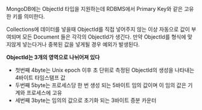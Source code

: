 
MongoDB에는 ObjectId 타입을 지원하는데 RDBMS에서 Primary Key와 같은 고유한 키를 의미한다.

Collections에 데이터를 넣을때 ObjectId를 직접 넣어주지 않는 이상 자동으로 값이 부여되며 모든 Document 들은 각각의 ObjectId가 생긴다.
만약 ObjectId를 형식에 맞지않게 넣는다거나 중복된 값을 넣게될 경우 예외가 발생된다.


**ObjectId는 3개의 영역으로 나뉘어져 있다**

- 첫번째 4byte는 Unix epoch 이후 초 단위로 측정된 ObjectId의 생성을 나타내는 4바이트 타임스탬프 값
- 두번째 5byte는 프로세스당 한 번 생성 되는 5바이트 임의 값이며 이 임의 값은 기계와 프로세스에 고유
- 세번째 3byte는 임의의 값으로 초기화 되는 3바이트 증분 카운터